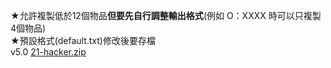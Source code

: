 ★允許複製低於12個物品**但要先自行調整輸出格式**(例如 O：XXXX 時可以只複製4個物品)  
★預設格式(default.txt)修改後要存檔  
v5.0 [21-hacker.zip](https://github.com/Jaslayer/21-hacker/releases/download/v5.0-21hacker/21-hacker.zip)
